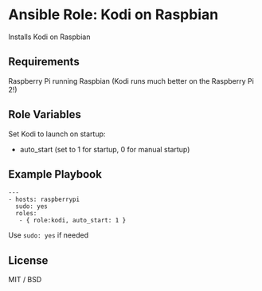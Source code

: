 # Ansible Role: Kodi on Raspbian

Installs Kodi on Raspbian

## Requirements

Raspberry Pi running Raspbian (Kodi runs much better on the Raspberry Pi 2!)

## Role Variables

Set Kodi to launch on startup:
 - auto_start (set to 1 for startup, 0 for manual startup)

## Example Playbook

    ---
    - hosts: raspberrypi
      sudo: yes
      roles:
       - { role:kodi, auto_start: 1 }

Use ```sudo: yes``` if needed

## License

MIT / BSD
